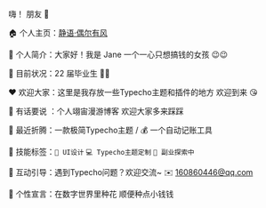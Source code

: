 嗨！ 朋友 👋

🏠 个人主页：[静语·偶尔有风](https://amrx.me/)

🧑 个人简介：大家好！我是 Jane 一个一心只想搞钱的女孩 😉😉

🎉 目前状况：22 届毕业生 👏👏

❤️ 欢迎大家：这里是我存放一些Typecho主题和插件的地方 欢迎到来 😘

🌈 有话要说 ：个人翊宙漫游博客 欢迎大家多来踩踩

💼 最近折腾：一款极简Typecho主题 / 💰 一个自动记账工具

🌟 技能标签：`🎨 UI设计` `💻 Typecho主题定制` `🚀 副业探索中`

📮 互动引导：遇到Typecho问题？欢迎交流~ ✉️ 160860446@qq.com

🎯 个性宣言：在数字世界里种花 顺便种点小钱钱

